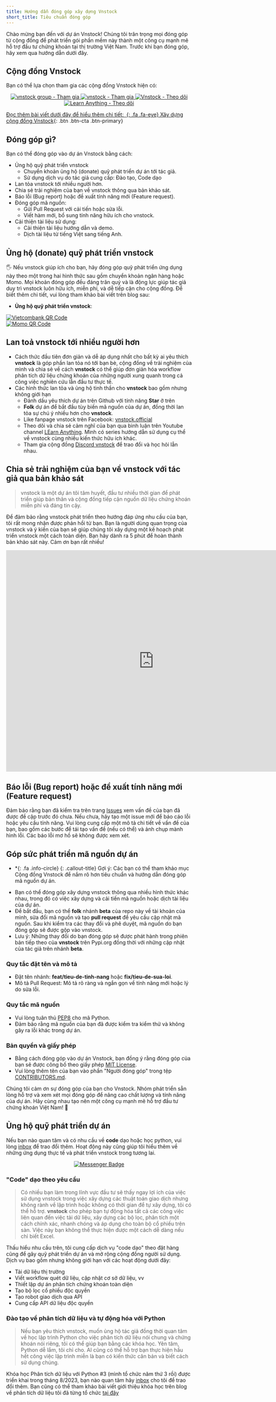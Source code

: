 ```yaml
---
title: Hướng dẫn đóng góp xây dựng Vnstock
short_title: Tiêu chuẩn đóng góp
---
```


Chào mừng bạn đến với dự án Vnstock! Chúng tôi trân trọng mọi đóng góp từ cộng đồng để phát triển gói phần mềm này thành một công cụ mạnh mẽ hỗ trợ đầu tư chứng khoán tại thị trường Việt Nam. Trước khi bạn đóng góp, hãy xem qua hướng dẫn dưới đây.

## Cộng đồng Vnstock

Bạn có thể lựa chọn tham gia các cộng đồng Vnstock hiện có:

<div id="badges" align="center">
  <a href="https://www.facebook.com/groups/vnstock">
    <img src="https://img.shields.io/badge/vnstock_group-Tham_gia-0866FF?style=for-the-badge&logo=facebook" alt="vnstock group - Tham gia"/>
  </a>
  <a href="https://discord.gg/ruugCSWVCJ">
    <img src="https://img.shields.io/badge/vnstock-Tham_gia-5865F2?style=for-the-badge&logo=Discord" alt="vnstock - Tham gia"/>
  </a>
  <a href="https://www.facebook.com/vnstock.official">
    <img src="https://img.shields.io/badge/Vnstock-Theo_dõi-0866FF?style=for-the-badge&logo=facebook" alt="Vnstock - Theo dõi"/>
  </a>
  <a href="https://www.youtube.com/@learn_anything_az?sub_confirmation=1">
    <img src="https://img.shields.io/badge/Learn_Anything-Theo_dõi-FF0000?style=for-the-badge&logo=youtube" alt="Learn Anything - Theo dõi"/>
</div>



Đọc thêm bài viết dưới đây để hiểu thêm chi tiết:
[*&nbsp;*{: .fa .fa-eye} Xây dựng cộng đồng Vnstock](https://thinhvu.com/2023/04/15/xay-dung-cong-dong-vnstock-vung-manh?utm_source=vnstock-docs&utm_medium=resource){: .btn .btn-cta .btn-primary}

## Đóng góp gì?
Bạn có thể đóng góp vào dự án Vnstock bằng cách:
- Ủng hộ quỹ phát triển vnstock
    - Chuyển khoản ủng hộ (donate) quỹ phát triển dự án tới tác giả.
    - Sử dụng dịch vụ do tác giả cung cấp: Đào tạo, Code dạo
- Lan tỏa vnstock tới nhiều người hơn.
- Chia sẻ trải nghiệm của bạn về vnstock thông qua bản khảo sát.
- Báo lỗi (Bug report) hoặc đề xuất tính năng mới (Feature request).
- Đóng góp mã nguồn:
    - Gửi Pull Request với cải tiến hoặc sửa lỗi.
    - Viết hàm mới, bổ sung tính năng hữu ích cho vnstock.
- Cải thiện tài liệu sử dụng:
    - Cải thiện tài liệu hướng dẫn và demo.
    - Dịch tài liệu từ tiếng Việt sang tiếng Anh.

## Ủng hộ (donate) quỹ phát triển vnstock

🖐 Nếu vnstock giúp ích cho bạn, hãy đóng góp quỹ phát triển ứng dụng này theo một trong hai hình thức sau gồm chuyển khoản ngân hàng hoặc Momo. Mọi khoản đóng góp đều đáng trân quý và là động lực giúp tác giả duy trì vnstock luôn hữu ích, miễn phí, và dễ tiếp cận cho cộng đồng. Để biết thêm chi tiết, vui lòng tham khảo bài viết trên blog sau: 

- **Ủng hộ quỹ phát triển vnstock**: 

<div class="row">
  <div class="col-md-6 col-sm-6 col-xs-12">
   <a href="assets/images/vcb-qr-thinhvu.jpg?raw=true" data-title="Vietcombank QR" data-toggle="lightbox"><img class="img-responsive" src="assets/images/vcb-qr-thinhvu.jpg?raw=true" alt="Vietcombank QR Code" /></a>
   <a class="mask" href="assets/images/vcb-qr-thinhvu.jpg?raw=true" data-title="Mã QR Vietcombank" data-toggle="lightbox"><i class="icon fa fa-search-plus"></i></a>
  </div>

  <div class="col-md-6 col-sm-6 col-xs-12">
   <a href="assets/images/momo-qr-thinhvu.jpeg?raw=true" data-title="Momo QR" data-toggle="lightbox"><img class="img-responsive" src="assets/images/momo-qr-thinhvu.jpeg?raw=true" alt="Momo QR Code" /></a>
   <a class="mask" href="assets/images/momo-qr-thinhvu.jpeg?raw=true" data-title="Mã QR Momo" data-toggle="lightbox"><i class="icon fa fa-search-plus"></i></a>
  </div>
 </div>

## Lan toả vnstock tới nhiều người hơn
- Cách thức đầu tiên đơn giản và dễ áp dụng nhất cho bất kỳ ai yêu thích **vnstock** là góp phần lan tỏa nó tới bạn bè, cộng đồng về trải nghiệm của mình và chia sẻ về cách **vnstock** có thể giúp đơn giản hóa workflow phân tích dữ liệu chứng khoán của những người xung quanh trong cả công việc nghiên cứu lẫn đầu tư thực tế.
- Các hình thức lan tỏa và ủng hộ tinh thần cho **vnstock** bao gồm nhưng không giới hạn
  - Đánh dấu yêu thích dự án trên Github với tính năng **Star** ở trên
  - **Folk** dự án để bắt đầu tùy biến mã nguồn của dự án, đồng thời lan tỏa sự chú ý nhiều hơn cho **vnstock**.
  - Like fanpage vnstock trên Facebook: [vnstock.official](https://www.facebook.com/vnstock.official)
  - Theo dõi và chia sẻ cảm nghĩ của bạn qua bình luận trên Youtube channel [LEarn Anything](https://www.youtube.com/@learn_anything_az). Mình có series hướng dẫn sử dụng cụ thể về vnstock cùng nhiều kiến thức hữu ích khác.
  - Tham gia cộng đồng [Discord vnstock](https://discord.gg/qJvxJcChJ3) để trao đổi và học hỏi lẫn nhau. 

## Chia sẻ trải nghiệm của bạn về **vnstock** với tác giả qua bản khảo sát

>vnstock là một dự án tôi tâm huyết, đầu tư nhiều thời gian để phát triển giúp bản thân và cộng đồng tiếp cận nguồn dữ liệu chứng khoán miễn phí và đáng tin cậy.

Để đảm bảo rằng vnstock phát triển theo hướng đáp ứng nhu cầu của bạn, tôi rất mong nhận được phản hồi từ bạn. Bạn là người dùng quan trọng của vnstock và ý kiến của bạn sẽ giúp chúng tôi xây dựng một kế hoạch phát triển vnstock một cách toàn diện. Bạn hãy dành ra 5 phút để hoàn thành bản khảo sát này. Cảm ơn bạn rất nhiều!

<iframe src="https://docs.google.com/forms/d/e/1FAIpQLSej7ZR8Q2S15yHWmgWWE8eXvyyhUo2sD3aicoeC_c6SJQSV2A/viewform?embedded=true" width="800" height="600" frameborder="0" marginheight="0" marginwidth="0">Đang tải…</iframe>

## Báo lỗi (Bug report) hoặc đề xuất tính năng mới (Feature request)
Đảm bảo rằng bạn đã kiểm tra trên trang [Issues](https://github.com/thinh-vu/vnstock/issues) xem vấn đề của bạn đã được đề cập trước đó chưa. Nếu chưa, hãy tạo một issue mới để báo cáo lỗi hoặc yêu cầu tính năng. Vui lòng cung cấp một mô tả chi tiết về vấn đề của bạn, bao gồm các bước để tái tạo vấn đề (nếu có thể) và ảnh chụp mành hình lỗi. Các báo lỗi mơ hồ sẽ không được xem xét.

## Góp sức phát triển mã nguồn dự án

* *{: .fa .info-circle}
{: .callout-title} Gợi ý: Các bạn có thể tham khảo mục Cộng đồng Vnstock để nắm rõ hơn tiêu chuẩn và hướng dẫn đóng góp mã nguồn dự án.

- Bạn có thể đóng góp xây dựng vnstock thông qua nhiều hình thức khác nhau, trong đó có việc xây dựng và cải tiến mã nguồn hoặc dịch tài liệu của dự án. 
- Để bắt đầu, bạn có thể **folk** nhánh **beta** của repo này về tài khoản của mình, sửa đổi mã nguồn và tạo **pull request** để yêu cầu cập nhật mã nguồn. Sau khi kiểm tra các thay đổi và phê duyệt, mã nguồn do bạn đóng góp sẽ được gộp vào vnstock.
- Lưu ý: Những thay đổi do bạn đóng góp sẽ được phát hành trong phiên bản tiếp theo của **vnstock** trên Pypi.org đồng thời với những cập nhật của tác giả trên nhánh **beta**.

### Quy tắc đặt tên và mô tả
- Đặt tên nhánh: **feat/tieu-de-tinh-nang** hoặc **fix/tieu-de-sua-loi**.
- Mô tả Pull Request: Mô tả rõ ràng và ngắn gọn về tính năng mới hoặc lý do sửa lỗi.

### Quy tắc mã nguồn
- Vui lòng tuân thủ [PEP8](https://www.python.org/dev/peps/pep-0008/) cho mã Python.
- Đảm bảo rằng mã nguồn của bạn đã được kiểm tra kiểm thử và không gây ra lỗi khác trong dự án.

### Bản quyền và giấy phép
- Bằng cách đóng góp vào dự án Vnstock, bạn đồng ý rằng đóng góp của bạn sẽ được công bố theo giấy phép [MIT License](https://github.com/thinh-vu/vnstock/blob/beta/LICENSE).
- Vui lòng thêm tên của bạn vào phần "Người đóng góp" trong tệp [CONTRIBUTORS.md](https://github.com/thinh-vu/vnstock/blob/beta/CONTRIBUTORS.md).

Chúng tôi cảm ơn sự đóng góp của bạn cho Vnstock. Nhóm phát triển sẵn lòng hỗ trợ và xem xét mọi đóng góp để nâng cao chất lượng và tính năng của dự án. Hãy cùng nhau tạo nên một công cụ mạnh mẽ hỗ trợ đầu tư chứng khoán Việt Nam! 🚀

## Ủng hộ quỹ phát triển dự án

Nếu bạn nào quan tâm và có nhu cầu về **code** dạo hoặc học python, vui lòng [inbox](https://www.messenger.com/t/mr.thinh.ueh) để trao đổi thêm. Hoạt động này cũng giúp tôi hiểu thêm về những ứng dụng thực tế và phát triển vnstock trong tương lai.

<div id="badges" align="center">
  <a href="https://www.messenger.com/t/mr.thinh.ueh">
    <img src="https://img.shields.io/badge/Messenger-00B2FF?style=for-the-badge&logo=messenger&logoColor=white" alt="Messenger Badge"/>
  </a>
</div>

### "Code" dạo theo yêu cầu

> Có nhiều bạn làm trong lĩnh vực đầu tư sẽ thấy ngay lợi ích của việc sử dụng vnstock trong việc xây dựng các thuật toán giao dịch nhưng không rành về lập trình hoặc không có thời gian để tự xây dựng, tôi có thể hỗ trợ. **vnstock** cho phép bạn tự động hóa tất cả các công việc liên quan đến việc tải dữ liệu, xây dựng các bộ lọc, phân tích một cách chính xác, nhanh chóng và áp dụng cho toàn bộ cổ phiếu trên sàn. Việc này bạn không thể thực hiện được một cách dễ dàng nếu chỉ biết Excel.

Thấu hiểu nhu cầu trên, tôi cung cấp dịch vụ "code dạo" theo đặt hàng cũng để gây quỹ phát triển dự án và mở rộng cộng đồng người sử dụng. Dịch vụ bao gồm nhưng không giới hạn với các hoạt động dưới đây:
- Tải dữ liệu thị trường
- Viết workflow quét dữ liệu, cập nhật cơ sở dữ liệu, vv
- Thiết lập dự án phân tích chứng khoán toàn diện
- Tạo bộ lọc cổ phiếu độc quyền
- Tạo robot giao dịch qua API
- Cung cấp API dữ liệu độc quyền

### Đào tạo về phân tích dữ liệu và tự động hóa với Python

> Nếu bạn yêu thích vnstock, muốn ủng hộ tác giả đồng thời quan tâm về học lập trình Python cho việc phân tích dữ liệu nói chung và chứng khoán nói riêng, tôi có thể giúp bạn bằng các khóa học. Yên tâm, Python dễ lắm, tôi chỉ cho. AI cũng có thể hỗ trợ bạn thực hiện hầu hết công việc lập trình miễn là bạn có kiến thức căn bản và biết cách sử dụng chúng.

Khóa học Phân tích dữ liệu với Python #3 (mình tổ chức năm thứ 3 rồi) được triển khai trong tháng 8/2023, bạn nào quan tâm hãy [inbox](https://www.messenger.com/t/mr.thinh.ueh) cho tôi để trao đổi thêm. Bạn cũng có thể tham khảo bài viết giới thiệu khóa học trên blog về phân tích dữ liệu tôi đã từng tổ chức [tại đây](https://thinhvu.com/2023/08/09/phan-tich-du-lieu-voi-python-for-data-analysis-3/)
